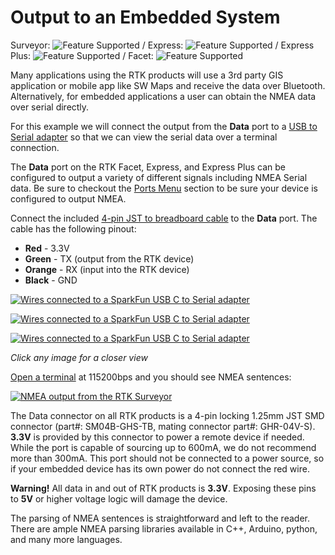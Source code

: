 # Output to an Embedded System

Surveyor: ![Feature Supported](https://raw.githubusercontent.com/sparkfun/SparkFun_RTK_Firmware/main/docs/img/GreenDot.png) / Express: ![Feature Supported](https://raw.githubusercontent.com/sparkfun/SparkFun_RTK_Firmware/main/docs/img/GreenDot.png) / Express Plus: ![Feature Supported](https://raw.githubusercontent.com/sparkfun/SparkFun_RTK_Firmware/main/docs/img/GreenDot.png) / Facet: ![Feature Supported](https://raw.githubusercontent.com/sparkfun/SparkFun_RTK_Firmware/main/docs/img/GreenDot.png)

Many applications using the RTK products will use a 3rd party GIS application or mobile app like SW Maps and receive the data over Bluetooth. Alternatively, for embedded applications a user can obtain the NMEA data over serial directly.

For this example we will connect the output from the **Data** port to a [USB to Serial adapter](https://www.sparkfun.com/products/15096) so that we can view the serial data over a terminal connection.

The **Data** port on the RTK Facet, Express, and Express Plus can be configured to output a variety of different signals including NMEA Serial data. Be sure to checkout the [Ports Menu](https://sparkfun.github.io/SparkFun_RTK_Firmware/configure_ports/) section to be sure your device is configured to output NMEA.

Connect the included [4-pin JST to breadboard cable](https://www.sparkfun.com/products/17240) to the **Data** port. The cable has the following pinout:

* **Red** - 3.3V
* **Green** - TX (output from the RTK device)
* **Orange** - RX (input into the RTK device)
* **Black** - GND

[![Wires connected to a SparkFun USB C to Serial adapter](https://cdn.sparkfun.com/r/600-600/assets/learn_tutorials/2/1/8/8/SparkFun_RTK_Facet_-_Data_Port_to_USB.jpg)](https://cdn.sparkfun.com/assets/learn_tutorials/2/1/8/8/SparkFun_RTK_Facet_-_Data_Port_to_USB.jpg)

[![Wires connected to a SparkFun USB C to Serial adapter](https://cdn.sparkfun.com/r/600-600/assets/learn_tutorials/1/8/5/7/SparkFun_RTK_Express_-_Data_Port_USB.jpg)](https://cdn.sparkfun.com/assets/learn_tutorials/1/8/5/7/SparkFun_RTK_Express_-_Data_Port_USB.jpg)

[![Wires connected to a SparkFun USB C to Serial adapter](https://cdn.sparkfun.com/r/600-600/assets/learn_tutorials/1/4/6/3/SparkFun_RTK_Surveyor_-_Data_Port_HiRes.jpg)](https://cdn.sparkfun.com/assets/learn_tutorials/1/4/6/3/SparkFun_RTK_Surveyor_-_Data_Port_HiRes.jpg)

*Click any image for a closer view*

[Open a terminal](https://learn.sparkfun.com/tutorials/terminal-basics) at 115200bps and you should see NMEA sentences:

[![NMEA output from the RTK Surveyor](https://cdn.sparkfun.com/assets/learn_tutorials/1/4/6/3/SparkFun_RTK_Surveyor_-_Data_Output.jpg)](https://cdn.sparkfun.com/assets/learn_tutorials/1/4/6/3/SparkFun_RTK_Surveyor_-_Data_Output.jpg)

The Data connector on all RTK products is a 4-pin locking 1.25mm JST SMD connector (part#: SM04B-GHS-TB, mating connector part#: GHR-04V-S). **3.3V** is provided by this connector to power a remote device if needed. While the port is capable of sourcing up to 600mA, we do not recommend more than 300mA. This port should not be connected to a power source, so if your embedded device has its own power do not connect the red wire.

**Warning!** All data in and out of RTK products is **3.3V**. Exposing these pins to **5V** or higher voltage logic will damage the device.

The parsing of NMEA sentences is straightforward and left to the reader. There are ample NMEA parsing libraries available in C++, Arduino, python, and many more languages.